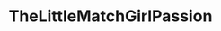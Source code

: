 ---
title: "TheLittleMatchGirlPassion"
composer: "David Lang"
composition: "The Little Match Girl Passion"
performers: "FSU Chamber Choir: Kevin Fenton, conductor"
---